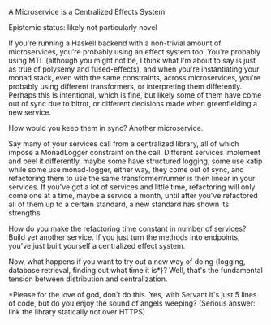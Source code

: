 A Microservice is a Centralized Effects System

Epistemic status: likely not particularly novel

If you're running a Haskell backend with a non-trivial amount of microservices, you're probably using an effect system too. You're probably using MTL (although you might not be, I think what I'm about to say is just as true of polysemy and fused-effects), and when you're instantiating your monad stack, even with the same constraints, across microservices, you're probably using different transformers, or interpreting them differently. Perhaps this is intentional, which is fine, but likely some of them have come out of sync due to bitrot, or different decisions made when greenfielding a new service.

How would you keep them in sync? Another microservice.

Say many of your services call from a centralized library, all of which impose a MonadLogger constraint on the call. Different services implement and peel it differently, maybe some have structured logging, some use katip while some use monad-logger, either way, they come out of sync, and refactoring them to use the same transformer/runner is then linear in your services. If you've got a lot of services and little time, refactoring will only come one at a time, maybe a service a month, until after you've refactored all of them up to a certain standard, a new standard has shown its strengths.

How do you make the refactoring time constant in number of services? Build yet another service. If you just turn the methods into endpoints, you've just built yourself a centralized effect system.

Now, what happens if you want to try out a new way of doing {logging, database retrieval, finding out what time it is*}? Well, that's the fundamental tension between distribution and centralization. 

*Please for the love of god, don't do this. Yes, with Servant it's just 5 lines of code, but do you enjoy the sound of angels weeping? (Serious answer: link the library statically not over HTTPS) 